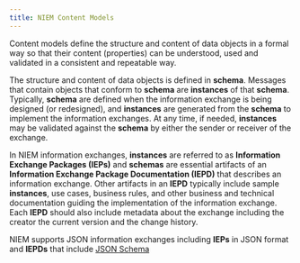 ```yaml
---
title: NIEM Content Models
---
```


Content models define the structure and content of data objects in a formal way so that their
content (properties) can be understood, used and validated in a consistent and repeatable way.  

The structure and content of data objects is defined in **schema**.  Messages that contain
objects that conform to **schema** are **instances** of that **schema**.  Typically, **schema**
are defined when the information exchange is being designed (or redesigned), and  **instances**
are generated from the **schema** to implement the information exchanges. At any time, if needed, 
**instances** may be validated against the **schema** by either the sender or receiver of the exchange.

In NIEM information exchanges, **instances** are referred to as **Information Exchange
Packages (IEPs)** and **schemas** are essential artifacts of an **Information Exchange Package
Documentation (IEPD)** that describes an information exchange. Other artifacts in an **IEPD** typically include
sample **instances**, use cases, business rules, and other business and technical documentation 
guiding the implementation of the information exchange.  Each **IEPD** should also include metadata about the 
exchange including the creator the current version and the change history.

NIEM supports JSON information exchanges including **IEPs** in JSON format and **IEPDs** that include [JSON Schema](../schema)


